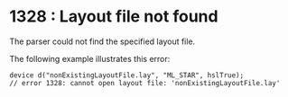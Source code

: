 # 1328 : Layout file not found

The parser could not find the specified layout file.

&#x20;

The following example illustrates this error:

```
device d("nonExistingLayoutFile.lay", "ML_STAR", hslTrue);
// error 1328: cannot open layout file: 'nonExistingLayoutFile.lay' 
```

